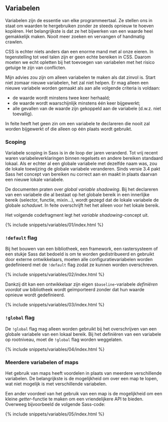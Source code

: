 
## Variabelen

Variabelen zijn de essentie van elke programmeertaal. Ze stellen ons in staat om waarden te hergebruiken zonder ze steeds opnieuw te hoeven kopiëren. Het belangrijkste is dat ze het bijwerken van een waarde heel gemakkelijk maken. Nooit meer zoeken en vervangen of handmatig crawlen.

CSS is echter niets anders dan een enorme mand met al onze eieren. In tegenstelling tot veel talen zijn er geen echte bereiken in CSS. Daarom moeten we echt opletten bij het toevoegen van variabelen met het risico getuige te zijn van conflicten.

Mijn advies zou zijn om alleen variabelen te maken als dat zinvol is. Start niet zomaar nieuwe variabelen, het zal niet helpen. Er mag alleen een nieuwe variabele worden gemaakt als aan alle volgende criteria is voldaan:

* de waarde wordt minstens twee keer herhaald;
* de waarde wordt waarschijnlijk minstens één keer bijgewerkt;
* alle gevallen van de waarde zijn gekoppeld aan de variabele (d.w.z. niet toevallig).

In feite heeft het geen zin om een variabele te declareren die nooit zal worden bijgewerkt of die alleen op één plaats wordt gebruikt.

### Scoping

Variabele scoping in Sass is in de loop der jaren veranderd. Tot vrij recent waren variabeleverklaringen binnen regelsets en andere bereiken standaard lokaal. Als er echter al een globale variabele met dezelfde naam was, zou de lokale toewijzing de globale variabele veranderen. Sinds versie 3.4 pakt Sass het concept van bereiken nu correct aan en maakt in plaats daarvan een nieuwe lokale variabele.

De documenten praten over *global variable shadowing*. Bij het declareren van een variabele die al bestaat op het globale bereik in een innerlijke bereik (selector, functie, mixin…), wordt gezegd dat de lokale variabele de globale *schaduwt*. In feite overschrijft het het alleen voor het lokale bereik.

Het volgende codefragment legt het *variable shadowing*-concept uit.

{% include snippets/variables/01/index.html %}

### `!default` flag

Bij het bouwen van een bibliotheek, een framework, een rastersysteem of een stukje Sass dat bedoeld is om te worden gedistribueerd en gebruikt door externe ontwikkelaars, moeten alle configuratievariabelen worden gedefinieerd met de `!default` flag zodat ze kunnen worden overschreven.

{% include snippets/variables/02/index.html %}

Dankzij dit kan een ontwikkelaar zijn eigen `$baseline`-variabele *definiëren voordat* uw bibliotheek wordt geïmporteerd zonder dat hun waarde opnieuw wordt gedefinieerd.

{% include snippets/variables/03/index.html %}

### `!global` flag

De `!global` flag mag alleen worden gebruikt bij het overschrijven van een globale variabele van een lokaal bereik. Bij het definiëren van een variabele op rootniveau, moet de `!global` flag worden weggelaten.

{% include snippets/variables/04/index.html %}

### Meerdere variabelen of maps

Het gebruik van maps heeft voordelen in plaats van meerdere verschillende variabelen. De belangrijkste is de mogelijkheid om over een map te lopen, wat niet mogelijk is met verschillende variabelen.

Een ander voordeel van het gebruik van een map is de mogelijkheid om een kleine *getter*-functie te maken om een vriendelijkere API te bieden. Overweeg bijvoorbeeld de volgende Sass-code:

{% include snippets/variables/05/index.html %}
